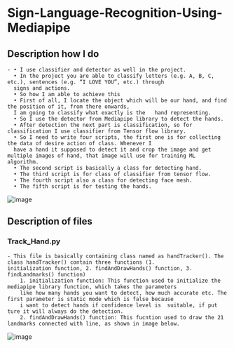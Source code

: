 # Sign-Language-Recognition-Using-Mediapipe


## Description how I do
	- •	I use classifier and detector as well in the project.
	  •	In the project you are able to classify letters (e.g. A, B, C, etc.), sentences (e.g. “I LOVE YOU”, etc.) through 
	  signs and actions.
	  •	So how I am able to achieve this
	  •	First of all, I locate the object which will be our hand, and find the position of it, from there onwards,
	  I am going to classify what exactly is the   hand representing.
	  •	So I use the detector from Mediapipe library to detect the hands. 
	  •	After detection the next part is classification, so for classification I use classifier from Tensor flow library. 
	  •	So I need to write four scripts, the first one is for collecting the data of desire action of class. Whenever I 
	  have a hand it supposed to detect it and crop the image and get multiple images of hand, that image will use for training ML algorithm. 
	  •	The second script is basically a class for detecting hand.
	  •	The third script is for class of classifier from tensor flow.
	  •	The fourth script also a class for detecting face mesh.
	  •	The fifth script is for testing the hands.

![image](https://user-images.githubusercontent.com/109298390/179020669-34df28af-e317-418c-8726-11581b321768.png)

## Description of files

### Track_Hand.py
	
	- This file is basically containing class named as handTracker(). The class handTracker() contain three functions (1. 
	initialization function, 2. findAndDrawHands() function, 3. findLandmarks() function)
		1. initialization function: This function used to initialize the mediapipe library function, which takes the parameters
		like how many hands you want to detect, how much accurate etc. The first parameter is static mode which is false because
		i want to detect hands if confidence level is  suitable, if put ture it will always do the detection. 
		2. findAndDrawHands() function: This fucntion used to draw the 21 landmarks connected with line, as shown in image below.
	
![image](https://user-images.githubusercontent.com/109298390/179025242-11785c82-15e1-48ad-8f26-dbc2b079ea4d.png)

	
